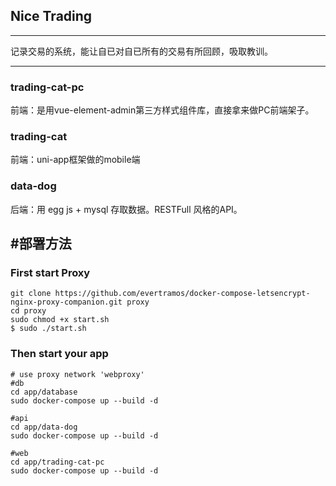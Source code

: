## Nice Trading
----
记录交易的系统，能让自已对自已所有的交易有所回顾，吸取教训。

----

### trading-cat-pc
前端：是用vue-element-admin第三方样式组件库，直接拿来做PC前端架子。

### trading-cat
前端：uni-app框架做的mobile端

### data-dog
后端：用 egg js + mysql 存取数据。RESTFull 风格的API。


#部署方法
---
### First start Proxy

```terminal
git clone https://github.com/evertramos/docker-compose-letsencrypt-nginx-proxy-companion.git proxy
cd proxy
sudo chmod +x start.sh
$ sudo ./start.sh
```

### Then start your app

```terminal
# use proxy network 'webproxy'
#db
cd app/database
sudo docker-compose up --build -d

#api
cd app/data-dog
sudo docker-compose up --build -d

#web
cd app/trading-cat-pc
sudo docker-compose up --build -d

```
